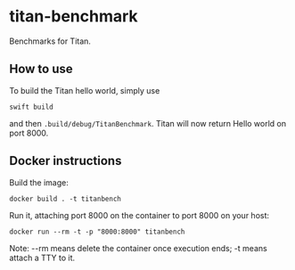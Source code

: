 # titan-benchmark
Benchmarks for Titan.

## How to use

To build the Titan hello world, simply use

`swift build`

and then `.build/debug/TitanBenchmark`. Titan will now return Hello world on port 8000.

## Docker instructions

Build the image:

`docker build . -t titanbench`

Run it, attaching port 8000 on the container to port 8000 on your host:

`docker run --rm -t -p "8000:8000" titanbench`

Note: --rm means delete the container once execution ends; -t means attach a TTY to it.
